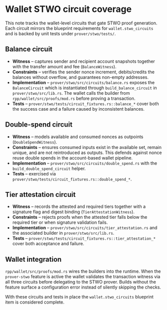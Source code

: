 # Wallet STWO circuit coverage

This note tracks the wallet-level circuits that gate STWO proof generation.
Each circuit mirrors the blueprint requirements for `wallet.stwo_circuits` and
is backed by unit tests under `prover/stwo/tests/`.

## Balance circuit

* **Witness** – captures sender and recipient account snapshots together with
the transfer amount and fee (`BalanceWitness`).
* **Constraints** – verifies the sender nonce increment, debits/credits the
  balances without overflow, and guarantees non-empty addresses.
* **Implementation** – `prover/stwo/src/circuits/balance.rs` exposes the
  `BalanceCircuit` which is instantiated through
  `build_balance_circuit` in `prover/stwo/src/lib.rs`. The wallet calls the
  builder from `rpp/wallet/src/proofs/mod.rs` before proving a transaction.
* **Tests** – `prover/stwo/tests/circuit_fixtures.rs::balance_*` cover both the
  success case and a failure caused by inconsistent balances.

## Double-spend circuit

* **Witness** – models available and consumed nonces as outpoints
  (`DoubleSpendWitness`).
* **Constraints** – ensures consumed inputs exist in the available set, remain
  unique, and are not reintroduced as outputs. This defends against nonce reuse
  double spends in the account-based wallet pipeline.
* **Implementation** – `prover/stwo/src/circuits/double_spend.rs` with the
  `build_double_spend_circuit` helper.
* **Tests** – exercised via
  `prover/stwo/tests/circuit_fixtures.rs::double_spend_*`.

## Tier attestation circuit

* **Witness** – records the attested and required tiers together with a
  signature flag and digest binding (`TierAttestationWitness`).
* **Constraints** – rejects proofs when the attested tier falls below the
  required tier or when signature validation fails.
* **Implementation** – `prover/stwo/src/circuits/tier_attestation.rs` and the
  associated builder in `prover/stwo/src/lib.rs`.
* **Tests** – `prover/stwo/tests/circuit_fixtures.rs::tier_attestation_*` cover
  both acceptance and failure.

## Wallet integration

`rpp/wallet/src/proofs/mod.rs` wires the builders into the runtime. When the
`prover-stwo` feature is active the wallet validates the transaction witness via
all three circuits before delegating to the STWO prover. Builds without the
feature surface a configuration error instead of silently skipping the checks.

With these circuits and tests in place the `wallet.stwo_circuits` blueprint item
is considered complete.
